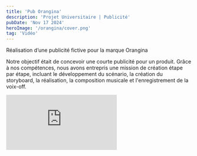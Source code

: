 ```yaml
---
title: 'Pub Orangina'
description: 'Projet Universitaire | Publicité'
pubDate: 'Nov 17 2024'
heroImage: '/orangina/cover.png'
tag: 'Vidéo'
---
```


Réalisation d’une publicité fictive pour la marque Orangina

Notre objectif était de concevoir une courte publicité pour un produit. Grâce à nos compétences, nous avons entrepris une mission de création étape par étape, incluant le développement du scénario, la création du storyboard, la réalisation, la composition musicale et l'enregistrement de la voix-off.

<iframe class="w-full aspect-video" src="https://www.youtube.com/embed/2POW0h0hMAI?si=3z2q1Z0AgXp7FB5V" title="YouTube video player" frameborder="0" allow="accelerometer; autoplay; clipboard-write; encrypted-media; gyroscope; picture-in-picture; web-share" referrerpolicy="strict-origin-when-cross-origin" allowfullscreen></iframe>